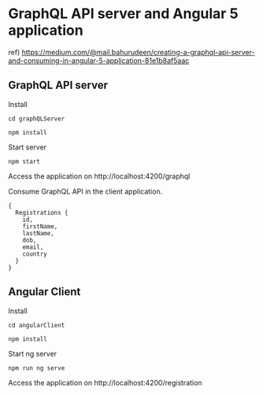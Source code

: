 # GraphQL API server and Angular 5 application

ref) https://medium.com/@mail.bahurudeen/creating-a-graphql-api-server-and-consuming-in-angular-5-application-81e1b8af5aac


## GraphQL API server

Install

```
cd graphQLServer

npm install
```

Start server

```
npm start
```

Access the application on http://localhost:4200/graphql

Consume GraphQL API in the client application.

```
{
  Registrations {
    id,
    firstName,
    lastName,
    dob,
    email,
    country
  }
}
```

## Angular Client

Install

```
cd angularClient

npm install
```

Start ng server

```
npm run ng serve
```

Access the application on http://localhost:4200/registration
